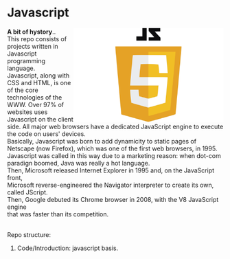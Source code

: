# Javascript


<div align="center">
    <img align = "right" src="JavaScript-Logo.png" width="350px"</img> 
</div>


**A bit of hystory**.. <br>
This repo consists of projects written in Javascript programming language. <br>
Javascript, along with CSS and HTML, is one of the core technologies of the WWW. Over 97% of websites uses Javascript on the client side. All major web browsers have a dedicated JavaScript engine to execute the code on users' devices.<br>
Basically, Javascript was born to add dynamicity to static pages of Netscape (now Firefox), which was one of the first web browsers, in 1995. Javascript was called in this way due to a marketing reason: when dot-com paradign boomed, Java was really a hot language.  <br>
Then, Microsoft released Internet Explorer in 1995 and, on the JavaScript front, <br> Microsoft reverse-engineered the Navigator interpreter to create its own, called JScript. <br>
Then, Google debuted its Chrome browser in 2008, with the V8 JavaScript engine <br> that was faster than its competition. <br> <br>

Repo structure:

<ol>
    <li> Code/Introduction: javascript basis. </li>
</ol>   



